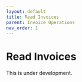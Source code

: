 ```yaml
---
layout: default
title: Read Invoices
parent: Invoice Operations
nav_order: 1
---
```


# Read Invoices

This is under development.